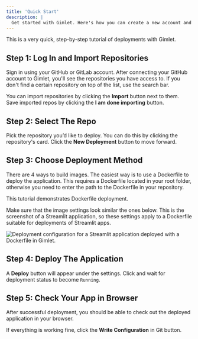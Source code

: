 ```yaml
---
title: 'Quick Start'
description: |
  Get started with Gimlet. Here's how you can create a new account and deploy an application.
---
```


This is a very quick, step-by-step tutorial of deployments with Gimlet.

## Step 1: Log In and Import Repositories

Sign in using your GitHub or GitLab account. After connecting your GitHub account to Gimlet, you'll see the repositories you have access to. If you don't find a certain repository on top of the list, use the search bar.

You can import repositories by clicking the **Import** button next to them. Save imported repos by clicking the **I am done importing** button.

## Step 2: Select The Repo

Pick the repository you’d like to deploy. You can do this by clicking the repository's card. Click the **New Deployment** button to move forward.

## Step 3: Choose Deployment Method

There are 4 ways to build images. The easiest way is to use a Dockerfile to deploy the application. This requires a Dockerfile located in your root folder, otherwise you need to enter the path to the Dockerfile in your repository.

This tutorial demonstrates Dockerfile deployment.

Make sure that the image settings look similar the ones below. This is the screenshot of a Streamlit application, so these settings apply to a Dockerfile suitable for deployments of Streamlit apps.

![Deployment configuration for a Streamlit application deployed with a Dockerfile in Gimlet.](/docs/screenshots/streamlit-deployment-configuration.png)

## Step 4: Deploy The Application

A **Deploy** button will appear under the settings. Click and wait for deployment status to become `Running`.

## Step 5: Check Your App in Browser

After successful deployment, you should be able to check out the deployed application in your browser.

If everything is working fine, click the **Write Configuration** in Git button.
